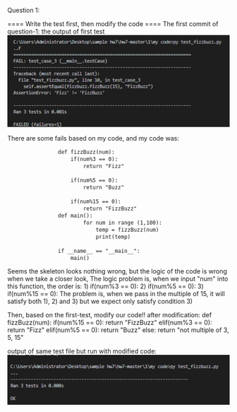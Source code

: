 Question 1:

====  Write the test first,  then modify the code  ====
The first commit of question-1: the output of first test
![Test Message](https://github.com/StrikeR2018/TDD/blob/main/question1/first_test/results/results-first.png)

 There are some fails based on my code, and my code was:

                    def fizzBuzz(num):
                        if(num%3 == 0):
                            return "Fizz" 

                        if(num%5 == 0):
                            return "Buzz"

                        if(num%15 == 0):
                            return "FizzBuzz"
                    def main():
                            for num in range (1,100):
                                temp = fizzBuzz(num)
                                print(temp)

                    if __name__ == "__main__":
                        main()
                        
Seems the skeleton looks nothing wrong, but the logic of the code is wrong when we take a closer look,
The logic problem is, when we input "num" into this function, the order is:
      1) if(num%3 == 0):
      2) if(num%5 == 0):
      3) if(num%15 == 0):
The problem is, when we pass in the multiple of 15, it will satisfy both 1), 2) and 3) but we expect
only satisfy condition 3)

Then, based on the first-test, modify our code!!
after modification:
  def fizzBuzz(num):
      if(num%15 == 0):
          return "FizzBuzz"
      elif(num%3 == 0):
          return "Fizz" 
      elif(num%5 == 0):
          return "Buzz"
      else: 
          return "not multiple of 3, 5, 15"     

output of same test file but run with modified code:
![Test Message](https://github.com/StrikeR2018/TDD/blob/main/question1/second_test/results/results-second-test.png)
